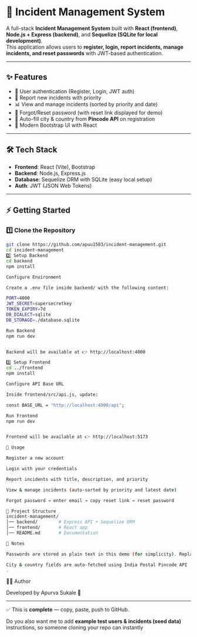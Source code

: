 # 🚨 Incident Management System

A full-stack **Incident Management System** built with **React (frontend)**, **Node.js + Express (backend)**, and **Sequelize (SQLite for local development)**.  
This application allows users to **register, login, report incidents, manage incidents, and reset passwords** with JWT-based authentication.  

---

## ✨ Features
- 🔐 User authentication (Register, Login, JWT auth)  
- 📝 Report new incidents with priority  
- 📊 View and manage incidents (sorted by priority and date)  
- 🔄 Forgot/Reset password (with reset link displayed for demo)  
- 📍 Auto-fill city & country from **Pincode API** on registration  
- 🎨 Modern Bootstrap UI with React  

---

## 🛠 Tech Stack
- **Frontend**: React (Vite), Bootstrap  
- **Backend**: Node.js, Express.js  
- **Database**: Sequelize ORM with SQLite (easy local setup)  
- **Auth**: JWT (JSON Web Tokens)  

---

## ⚡ Getting Started

### 1️⃣ Clone the Repository
```bash
git clone https://github.com/apuu1503/incident-management.git
cd incident-management
2️⃣ Setup Backend
cd backend
npm install

Configure Environment

Create a .env file inside backend/ with the following content:

PORT=4000
JWT_SECRET=supersecretkey
TOKEN_EXPIRY=7d
DB_DIALECT=sqlite
DB_STORAGE=./database.sqlite

Run Backend
npm run dev


Backend will be available at 👉 http://localhost:4000

3️⃣ Setup Frontend
cd ../frontend
npm install

Configure API Base URL

Inside frontend/src/api.js, update:

const BASE_URL = "http://localhost:4000/api";

Run Frontend
npm run dev


Frontend will be available at 👉 http://localhost:5173

🚀 Usage

Register a new account

Login with your credentials

Report incidents with title, description, and priority

View & manage incidents (auto-sorted by priority and latest date)

Forgot password → enter email → copy reset link → reset password

📂 Project Structure
incident-management/
│── backend/        # Express API + Sequelize ORM
│── frontend/       # React app
│── README.md       # Documentation

📌 Notes

Passwords are stored as plain text in this demo (for simplicity). Replace with bcrypt for production.

City & country fields are auto-fetched using India Postal Pincode API
.
```
🧑‍💻 Author

Developed by Apurva Sukale 🚀


---

✅ This is **complete** — copy, paste, push to GitHub.  

Do you also want me to add **example test users & incidents (seed data)** instructions, so someone cloning your repo can instantly
